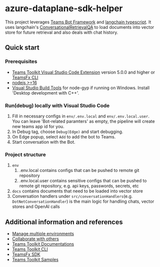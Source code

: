 # azure-dataplane-sdk-helper

This project leverages [Teams Bot Framework](https://github.com/OfficeDev/TeamsFx/wiki/Respond-to-chat-commands-in-Teams#How-to-create-a-command-response-bot) and [langchain typescript](https://js.langchain.com/docs/).
It uses langchain's [ConversationalRetrievalQA](https://js.langchain.com/docs/modules/chains/index_related_chains/conversational_retrieval) to load documents into vector store for future retrieval and also deals with chat history.

## Quick start

### Prerequisites

* [Teams Toolkit Visual Studio Code Extension](https://aka.ms/teams-toolkit) version 5.0.0 and higher or [TeamsFx CLI](https://aka.ms/teamsfx-cli)
* [nodejs >=16](https://nodejs.org/en)
* [Visual Studio Build Tools](https://visualstudio.microsoft.com/thank-you-downloading-visual-studio/?sku=BuildTools) for node-gyp if running on Windows. Install 'Desktop development with C++'.

### Run(debug) locally with Visual Studio Code

1. Fill in necessary configs in `env/.env.local` and `env/.env.local.user`. You can leave 'Bot-related paramters' as empty, the pipeline will create new teams app id for you.
2. In Debug tag, choose `Debug(Edge)` and start debugging.
3. On Edge popup, select `Add` to add the bot to Teams.
4. Start conversation with the Bot.

### Project structure

1. `env`
    1. .env.local contains configs that can be pushed to remote git repository
    2. .env.local.user contains sensitive configs that can be pushed to remote git repository, e.g. api keys, passwords, secrets, etc
2. `docs` contains documents that need to be loaded into vector store
3. Conversation handlers under `src/conversationHandlers`(e.g. `DotNetConversationHandler`) is the main logic for handling chats, vector stores and OpenAI calls

## Additional information and references

- [Manage multiple environments](https://docs.microsoft.com/microsoftteams/platform/toolkit/teamsfx-multi-env)
- [Collaborate with others](https://docs.microsoft.com/microsoftteams/platform/toolkit/teamsfx-collaboration)
- [Teams Toolkit Documentations](https://docs.microsoft.com/microsoftteams/platform/toolkit/teams-toolkit-fundamentals)
- [Teams Toolkit CLI](https://docs.microsoft.com/microsoftteams/platform/toolkit/teamsfx-cli)
- [TeamsFx SDK](https://docs.microsoft.com/microsoftteams/platform/toolkit/teamsfx-sdk)
- [Teams Toolkit Samples](https://github.com/OfficeDev/TeamsFx-Samples)
